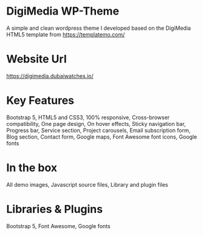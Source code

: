 # DigiMedia WP-Theme
A simple and clean wordpress theme I developed based on the DigiMedia HTML5 template from https://templatemo.com/

# Website Url
https://digimedia.dubaiwatches.io/

# Key Features
Bootstrap 5,
HTML5 and CSS3,
100% responsive,
Cross-browser compatibility,
One page design,
On hover effects,
Sticky navigation bar,
Progress bar,
Service section,
Project carousels,
Email subscription form,
Blog section,
Contact form,
Google maps,
Font Awesome font icons,
Google fonts
 

# In the box
All demo images,
Javascript source files,
Library and plugin files
 

# Libraries & Plugins
Bootstrap 5,
Font Awesome,
Google fonts
